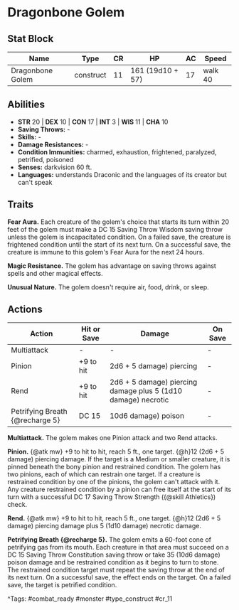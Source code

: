 # Dragonbone Golem

## Stat Block

| Name | Type | CR | HP | AC | Speed |
|------|------|----|----|----|-------|
| Dragonbone Golem | construct | 11 | 161 (19d10 + 57) | 17 | walk 40 |

## Abilities

- **STR** 20 | **DEX** 10 | **CON** 17 | **INT** 3 | **WIS** 11 | **CHA** 10
- **Saving Throws:** -  
- **Skills:** -  
- **Damage Resistances:** -  
- **Condition Immunities:** charmed, exhaustion, frightened, paralyzed, petrified, poisoned  
- **Senses:** darkvision 60 ft.  
- **Languages:** understands Draconic and the languages of its creator but can't speak

## Traits

**Fear Aura.** Each creature of the golem's choice that starts its turn within 20 feet of the golem must make a DC 15 Saving Throw Wisdom saving throw unless the golem is incapacitated condition. On a failed save, the creature is frightened condition until the start of its next turn. On a successful save, the creature is immune to this golem's Fear Aura for the next 24 hours.

**Magic Resistance.** The golem has advantage on saving throws against spells and other magical effects.

**Unusual Nature.** The golem doesn't require air, food, drink, or sleep.


## Actions

| Action | Hit or Save | Damage | On Save |
|--------|--------------|--------|----------|
| Multiattack | - | - | - |
| Pinion | +9 to hit | 2d6 + 5 damage) piercing | - |
| Rend | +9 to hit | 2d6 + 5 damage) piercing damage plus 5 (1d10 damage) necrotic | - |
| Petrifying Breath {@recharge 5} | DC 15 | 10d6 damage) poison | - |

**Multiattack.** The golem makes one Pinion attack and two Rend attacks.

**Pinion.** {@atk mw} +9 to hit to hit, reach 5 ft., one target. {@h}12 (2d6 + 5 damage) piercing damage. If the target is a Medium or smaller creature, it is pinned beneath the bony pinion and restrained condition. The golem has two pinions, each of which can restrain one target. If a creature is restrained condition by one of the pinions, the golem can't attack with it. Any creature restrained condition by a pinion can free itself at the start of its turn with a successful DC 17 Saving Throw Strength ({@skill Athletics}) check.

**Rend.** {@atk mw} +9 to hit to hit, reach 5 ft., one target. {@h}12 (2d6 + 5 damage) piercing damage plus 5 (1d10 damage) necrotic damage.

**Petrifying Breath {@recharge 5}.** The golem emits a 60-foot cone of petrifying gas from its mouth. Each creature in that area must succeed on a DC 15 Saving Throw Constitution saving throw or take 35 (10d6 damage) poison damage and be restrained condition as it begins to turn to stone. The restrained condition target must repeat the saving throw at the end of its next turn. On a successful save, the effect ends on the target. On a failed save, the target is petrified condition.


^Tags: #combat_ready #monster #type_construct #cr_11